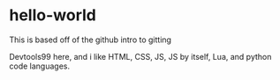 # hello-world
This is based off of the github intro to gitting

Devtools99 here, and i like HTML, CSS, JS, JS by itself, Lua, and python code languages.
